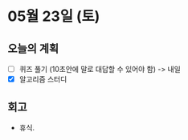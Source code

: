 # 05월 23일 \(토\)

## 오늘의 계획

* [ ] 퀴즈 풀기 \(10초안에 말로 대답할 수 있어야 함\) -&gt; 내일
* [x] 알고리즘 스터디

## 회고

* 휴식.

